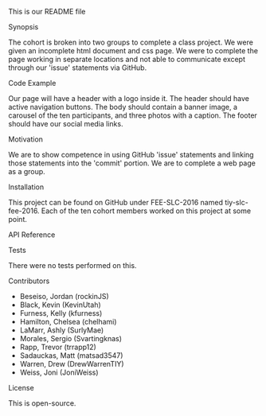 This is our README file

Synopsis

The cohort is broken into two groups to complete a class project.  We were given an incomplete html document and css page.  We were to complete the page working in separate locations and not able to communicate except through our 'issue' statements via GitHub.



Code Example

Our page will have a header with a logo inside it.  The header should have active navigation buttons.  The body should contain a banner image, a carousel of the ten participants, and three photos with a caption.  The footer should have our social media links.



Motivation

We are to show competence in using GitHub 'issue' statements and linking those statements into the 'commit' portion.  We are to complete a web page as a group.



Installation

This project can be found on GitHub under FEE-SLC-2016 named tiy-slc-fee-2016.  Each of the ten cohort members worked on this project at some point.

API Reference



Tests

There were no tests performed on this.


Contributors

- Beseiso, Jordan (rockinJS)
- Black, Kevin (KevinUtah)
- Furness, Kelly (kfurness)
- Hamilton, Chelsea (chelhami)
- LaMarr, Ashly (SurlyMae)
- Morales, Sergio (Svartingknas)
- Rapp, Trevor (trrapp12)
- Sadauckas, Matt (matsad3547)
- Warren, Drew (DrewWarrenTIY)
- Weiss, Joni (JoniWeiss)



License

This is open-source.
